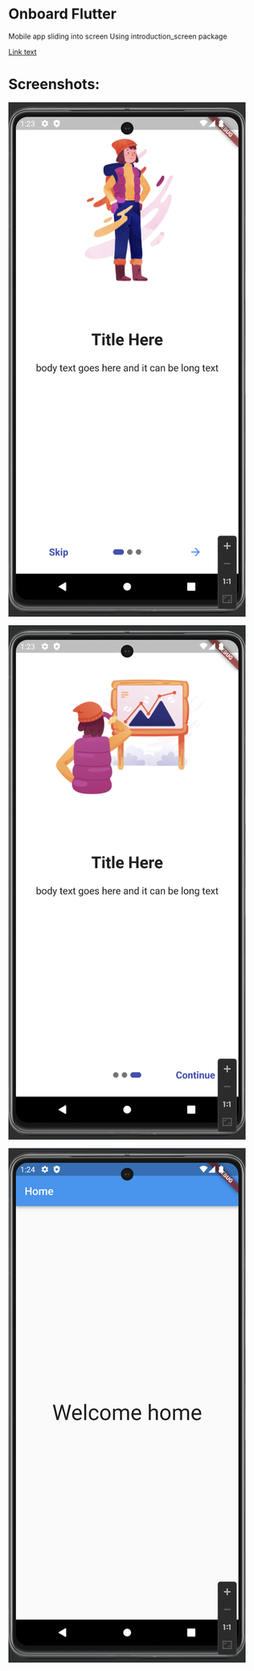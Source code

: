 # Onboard Flutter
Mobile app sliding into screen Using introduction_screen package

[Link text](https://pub.dev/packages/introduction_screen)

# Screenshots:

![intro_start.png](screenshot%2Fintro_start.png)

![intro_end.png](screenshot%2Fintro_end.png)

![home.png](screenshot%2Fhome.png)